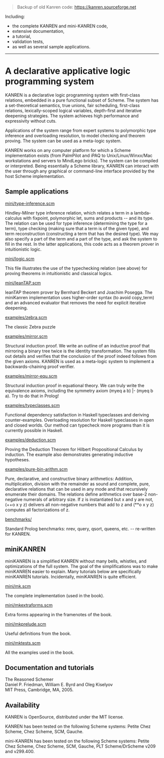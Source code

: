 > Backup of old Kanren code: https://kanren.sourceforge.net

Including:

- the complete KANREN and mini-KANREN code,
- extensive documentation,
- a tutorial,
- validation tests,
- as well as several sample applications.

------

# A declarative applicative logic programming system

KANREN is a declarative logic programming system with first-class relations, embedded in a pure functional subset of Scheme. The system has a set-theoretical semantics, true unions, fair scheduling, first-class relations, lexically-scoped logical variables, depth-first and iterative deepening strategies. The system achieves high performance and expressivity without cuts.

Applications of the system range from expert systems to polymorphic type inference and overloading resolution, to model checking and theorem proving. The system can be used as a meta-logic system.

KANREN works on any computer platform for which a Scheme implementation exists (from PalmPilot and iPAQ to Unix/Linux/Winxx/Mac workstations and servers to MindLego bricks). The system can be compiled or interpreted. Being essentially a Scheme library, KANREN can interact with the user through any graphical or command-line interface provided by the host Scheme implementation.

## Sample applications

[mini/type-inference.scm](mini/type-inference.scm)

Hindley-Milner type inference relation, which relates a term in a lambda-calculus with fixpoint, polymorphic let, sums and products -- and its type. The relation can be used for type inference (determining the type for a term), type checking (making sure that a term is of the given type), and term reconstruction (constructing a term that has the desired type). We may also specify a part of the term and a part of the type, and ask the system to fill in the rest. In the latter applications, this code acts as a theorem prover in intuitionistic logic.

[mini/logic.scm](mini/logic.scm)

This file illustrates the use of the typechecking relation (see above) for proving theorems in intuitionistic and classical logics.

[mini/leanTAP.scm](mini/leanTAP.scm)

leanTAP theorem prover by Bernhard Beckert and Joachim Posegga. The miniKanren implementation uses higher-order syntax (to avoid copy_term) and an advanced evaluator that removes the need for explicit iterative deepening.

[examples/zebra.scm](examples/zebra.scm)

The classic Zebra puzzle

[examples/mirror.scm](examples/mirror.scm)

Structural induction proof. We write an outline of an inductive proof that mirroring a binary tree twice is the identity transformation. The system fills out details and verifies that the conclusion of the proof indeed follows from the given axioms. KANREN is used as a meta-logic system to implement a backwards-chaining proof verifier.

[examples/mirror-equ.scm](examples/mirror-equ.scm)

Structural induction proof in equational theory. We can truly write the equivalence axioms, including the symmetry axiom (myeq a b) |- (myeq b a). Try to do that in Prolog!

[examples/typeclasses.scm](examples/typeclasses.scm)

Functional dependency satisfaction in Haskell typeclasses and deriving counter-examples. Overloading resolution for Haskell typeclasses in open and closed worlds. Our method can typecheck more programs than it is currently possible in Haskell.

[examples/deduction.scm](examples/deduction.scm)

Proving the Deduction Theorem for Hilbert Propositional Calculus by induction. The example also demonstrates generating inductive hypotheses.

[examples/pure-bin-arithm.scm](examples/pure-bin-arithm.scm)

Pure, declarative, and constructive binary arithmetics: Addition, multiplication, division with the remainder as sound and complete, pure, declarative relations that can be used in any mode and that recursively enumerate their domains. The relations define arithmetics over base-2 non-negative numerals of arbitrary size. If z is instantiated but x and y are not, (++o x y z) delivers all non-negative numbers that add to z and (\*\*o x y z) computes all factorizations of z.

[benchmarks/](benchmarks/)

Standard Prolog benchmarks: nrev, query, qsort, queens, etc. -- re-written for KANREN.

## miniKANREN

miniKANREN is a simplified KANREN without many bells, whistles, and optimizations of the full system. The goal of the simplifications was to make miniKANREN easier to explain. Many tutorials below are specifically miniKANREN tutorials. Incidentally, miniKANREN is quite efficient.

[mini/mk.scm](mini/mk.scm)

The complete implementation (used in the book).

[mini/mkextraforms.scm](mini/mkextraforms.scm)

Extra forms appearing in the framenotes of the book.

[mini/mkprelude.scm](mini/mkprelude.scm)

Useful definitions from the book.

[mini/mktests.scm](mini/mktests.scm)

All the examples used in the book.

## Documentation and tutorials

The Reasoned Schemer <br/>
Daniel P. Friedman, William E. Byrd and Oleg Kiselyov <br/>
MIT Press, Cambridge, MA, 2005.

## Availability

KANREN is OpenSource, distributed under the MIT license.

KANREN has been tested on the following Scheme systems:
Petite Chez Scheme, Chez Scheme, SCM, Gauche.

mini-KANREN has been tested on the following Scheme systems:
Petite Chez Scheme, Chez Scheme, SCM, Gauche, PLT Scheme/DrScheme v209 and v299.400.
